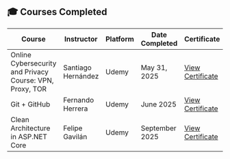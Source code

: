 ## 🎓 Courses Completed

| Course | Instructor | Platform | Date Completed | Certificate |
|---------|------------------------|-----------|----------------|--------------|
| Online Cybersecurity and Privacy Course: VPN, Proxy, TOR | Santiago Hernández | Udemy | May 31, 2025 | [View Certificate](https://www.udemy.com/certificate/UC-13c06416-4133-4720-be02-3fde83f8218a/) |
| Git + GitHub | Fernando Herrera | Udemy | June 2025 | [View Certificate](https://udemy-certificate.s3.amazonaws.com/pdf/UC-03fd1f06-8f02-4519-9a07-3968db52e368.pdf) |
| Clean Architecture in ASP.NET Core | Felipe Gavilán | Udemy | September 2025 | [View Certificate](https://www.udemy.com/certificate/UC-a090d962-6ddc-4295-b8de-54fc7d61cdf8/) |
